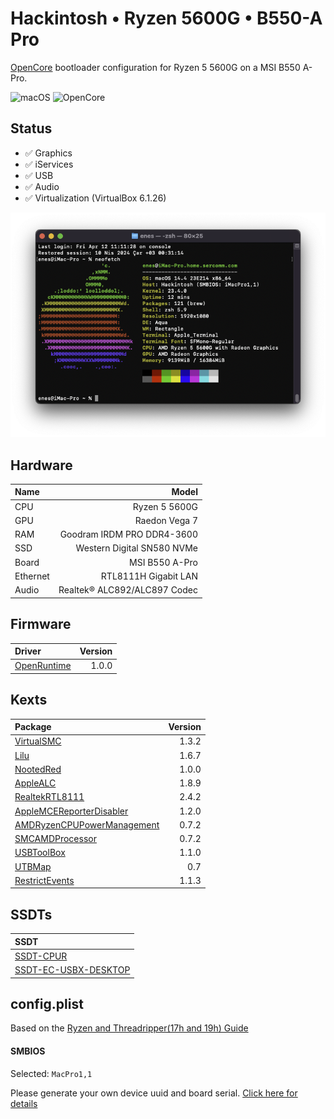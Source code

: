 # Hackintosh • Ryzen 5600G • B550-A Pro
[OpenCore](https://dortania.github.io/OpenCore-Install-Guide) bootloader configuration for Ryzen 5 5600G on a MSI B550 A-Pro.

![macOS](https://img.shields.io/static/v1?label=macOS&message=v14.4%20Sonoma&color=red&style=flat-square&logo=macOS)
![OpenCore](https://img.shields.io/static/v1?label=OpenCore&message=v0.9.9&color=red&style=flat-square&logo=apple)


## Status

- ✅ Graphics
- ✅ iServices
- ✅ USB
- ✅ Audio
- ✅ Virtualization (VirtualBox 6.1.26)
  
![About](About.png)


## Hardware

| Name     |                             Model |
| :------- | --------------------------------: |
| CPU      |                     Ryzen 5 5600G |
| GPU      |                     Raedon Vega 7 |
| RAM      |        Goodram IRDM PRO DDR4-3600 |
| SSD      |        Western Digital SN580 NVMe |
| Board    |                    MSI B550 A-Pro |
| Ethernet |              RTL8111H Gigabit LAN |
| Audio    |      Realtek® ALC892/ALC897 Codec |


## Firmware
| Driver       |         Version |
| :------------| --------------: |
| [OpenRuntime](https://github.com/acidanthera/OpenCorePkg/releases)  |           1.0.0 |


## Kexts

| Package                    | Version |
| :------------------------- | ------: |
| [VirtualSMC](https://github.com/acidanthera/VirtualSMC/releases)                 |   1.3.2 |
| [Lilu](https://github.com/acidanthera/Lilu/releases)                       |   1.6.7 |
| [NootedRed](https://github.com/ChefKissInc/NootedRed)              |   1.0.0 |
| [AppleALC](https://github.com/acidanthera/AppleALC/releases)                   |   1.8.9 |
| [RealtekRTL8111](https://github.com/Mieze/RTL8111_driver_for_OS_X/releases)             |   2.4.2 |
| [AppleMCEReporterDisabler](https://github.com/acidanthera/bugtracker/files/3703498/AppleMCEReporterDisabler.kext.zip)   |   1.2.0 |
| [AMDRyzenCPUPowerManagement](https://github.com/trulyspinach/SMCAMDProcessor/releases) |     0.7.2 |
| [SMCAMDProcessor](https://github.com/trulyspinach/SMCAMDProcessor/releases)            |     0.7.2 |
| [USBToolBox](https://github.com/USBToolBox/kext/releases)                 |   1.1.0 |
| [UTBMap](https://github.com/USBToolBox/kext/releases)                     |     0.7 |
| [RestrictEvents](https://github.com/acidanthera/RestrictEvents/releases)             |   1.1.3 |


## SSDTs
| SSDT                     |
| :----------------------- | 
| [SSDT-CPUR](https://github.com/dortania/Getting-Started-With-ACPI/blob/master/extra-files/compiled/SSDT-CPUR.aml) |
| [SSDT-EC-USBX-DESKTOP](https://github.com/dortania/Getting-Started-With-ACPI/blob/master/extra-files/compiled/SSDT-EC-USBX-DESKTOP.aml) |


## config.plist

Based on the [Ryzen and Threadripper(17h and 19h) Guide](https://dortania.github.io/OpenCore-Install-Guide/AMD/zen.html)


#### SMBIOS

Selected: `MacPro1,1`

Please generate your own device uuid and board serial.
[Click here for details](https://dortania.github.io/OpenCore-Install-Guide/AMD/zen.html#platforminfo)
